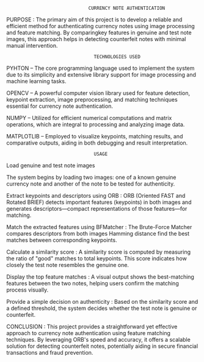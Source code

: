                                   CURRENCY NOTE AUTHENTICATION


 PURPOSE :  The primary aim of this project is to develop a reliable and efficient method for 
            authenticating currency notes using image processing and feature matching. By 
            comparingkey features in genuine and test note images, this approach helps in 
            detecting counterfeit notes with minimal manual intervention.


                                    TECHNOLOGIES USED


PYHTON –   The core programming language used to implement the system due to its simplicity and 
           extensive library support for image processing and machine learning tasks.

OPENCV –   A powerful computer vision library used for feature detection, keypoint extraction, 
           image preprocessing, and matching techniques essential for currency note 
           authentication.

NUMPY –    Utilized for efficient numerical computations and matrix operations, which are 
           integral to processing and analyzing image data.

MATPLOTLIB –   Employed to visualize keypoints, matching results, and comparative outputs, 
               aiding in both debugging and result interpretation.



                                    USAGE


  Load genuine and test note images

    
The system begins by loading two images: one of a known genuine currency note and another of the note to be tested for authenticity.

Extract keypoints and descriptors using ORB  :  ORB (Oriented FAST and Rotated BRIEF) detects 
                                                important features (keypoints) in both images 
                                                and generates descriptors—compact 
                                                representations of those features—for matching.

Match the extracted features using BFMatcher  :  The Brute-Force Matcher compares descriptors 
                                                 from both images Hamming distance find the best 
                                                 matches between corresponding keypoints.

Calculate a similarity score  : A similarity score is computed by measuring the ratio of "good" 
                                matches to total keypoints. This score indicates how closely the 
                                test note resembles the genuine one.

Display the top feature matches  :  A visual output shows the best-matching features between the 
                                    two notes, helping users confirm the matching process 
                                    visually.

Provide a simple decision on authenticity  : Based on the similarity score and a defined 
                                             threshold, the system decides whether the test note 
                                             is genuine or counterfeit.


CONCLUSION  :  This project provides a straightforward yet effective approach to currency note 
               authentication using feature matching techniques. By leveraging ORB's speed and 
               accuracy, it offers a scalable solution for detecting counterfeit notes, 
               potentially aiding in secure financial transactions and fraud prevention.


               






            
